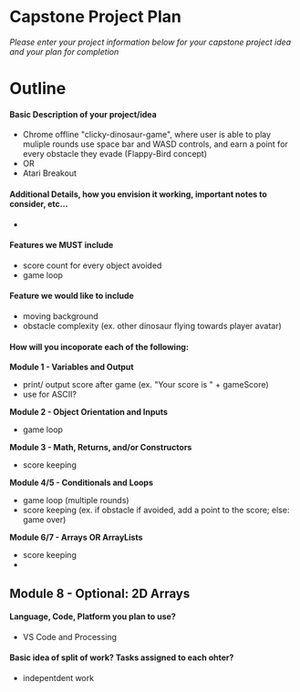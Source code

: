 # Capstone Project Plan
_Please enter your project information below for your capstone project idea and your plan for completion_

# Outline
#### Basic Description of your project/idea
- Chrome offline "clicky-dinosaur-game", where user is able to play muliple rounds use space bar and WASD controls, and earn a point for every obstacle they evade (Flappy-Bird concept)
- OR
- Atari Breakout

#### Additional Details, how you envision it working, important notes to consider, etc...
- 

#### Features we MUST include
- score count for every object avoided
- game loop

#### Feature we would like to include
- moving background
- obstacle complexity (ex. other dinosaur flying towards player avatar)

#### How will you incoporate each of the following:
**Module 1 - Variables and Output**
- print/ output score after game (ex. "Your score is " + gameScore)
- use for ASCII?

**Module 2 - Object Orientation and Inputs**
- game loop

**Module 3 - Math, Returns, and/or Constructors**
- score keeping

**Module 4/5 - Conditionals and Loops**
- game loop (multiple rounds)
- score keeping (ex. if obstacle if avoided, add a point to the score; else: game over)

**Module 6/7 - Arrays OR ArrayLists**
- score keeping
- 

**Module 8 - Optional: 2D Arrays**
- 

#### Language, Code, Platform you plan to use?
- VS Code and Processing

#### Basic idea of split of work? Tasks assigned to each ohter?
- indepentdent work

